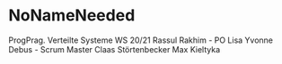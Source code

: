 # NoNameNeeded
ProgPrag. Verteilte Systeme WS 20/21
Rassul Rakhim - PO
Lisa Yvonne Debus - Scrum Master
Claas Störtenbecker
Max Kieltyka
